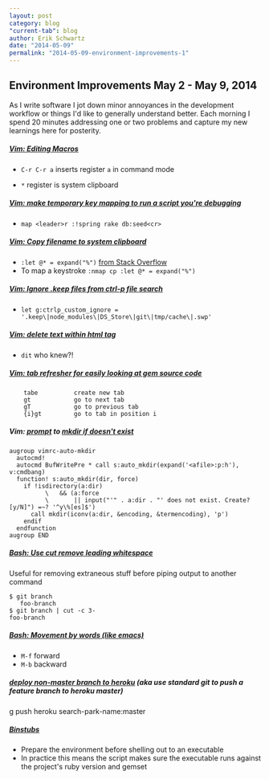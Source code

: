 ```yaml
---
layout: post
category: blog
"current-tab": blog
author: Erik Schwartz
date: "2014-05-09"
permalink: "2014-05-09-environment-improvements-1"
---
```


## Environment Improvements May 2 - May 9, 2014
As I write software I jot down minor annoyances in the development workflow or things I'd like to generally understand better. Each morning I spend 20 minutes addressing one or two problems and capture my new learnings here for posterity.

##### [Vim: Editing Macros](#vim-editing-macros)

* `C-r C-r a` inserts register `a` in command mode

* `*` register is system clipboard

##### [Vim: make temporary key mapping to run a script you're debugging](#vim-make-temporary-key-mapping-to-run-a-script-youre-debugging)
* `map <leader>r :!spring rake db:seed<cr>`

##### [Vim: Copy filename to system clipboard](#vim-copy-filename-to-system-clipboard)
* `:let @* = expand("%")` [from Stack Overflow](http://stackoverflow.com/questions/916875/yank-file-name-path-of-current-buffer-in-vim)
* To map a keystroke `:nmap cp :let @* = expand("%")`

##### [Vim: Ignore .keep files from ctrl-p file search](#vim-ignore-keep-files-from-ctrl-p-file-search)
* `let g:ctrlp_custom_ignore = '.keep\|node_modules\|DS_Store\|git\|tmp/cache\|.swp'`

##### [Vim: delete text within html tag](#vim-delete-text-within-html-tag)

* `dit` who knew?!

##### [Vim: tab refresher for easily looking at gem source code](#vim-tab-refresher-for-easily-looking-at-gem-source-code)

```
	tabe          create new tab
	gt            go to next tab
	gT            go to previous tab
	{i}gt         go to tab in position i
```

##### Vim: [prompt](http://travisjeffery.com/b/2011/11/saving-files-in-nonexistant-directories-with-vim/) to [mkdir if doesn't exist](#vim-mkdir-if-doesnt-exist)

```
augroup vimrc-auto-mkdir
  autocmd!
  autocmd BufWritePre * call s:auto_mkdir(expand('<afile>:p:h'), v:cmdbang)
  function! s:auto_mkdir(dir, force)
    if !isdirectory(a:dir)
          \   && (a:force
          \       || input("'" . a:dir . "' does not exist. Create? [y/N]") =~? '^y\%[es]$')
      call mkdir(iconv(a:dir, &encoding, &termencoding), 'p')
    endif
  endfunction
augroup END
```

##### [Bash: Use cut remove leading whitespace](#bash-use-cut-remove-leading-whitespace)
Useful for removing extraneous stuff before piping output to another command

```
$ git branch
   foo-branch
$ git branch | cut -c 3-
foo-branch
```

##### [Bash: Movement by words (like emacs)](#bash-movement-by-words-like-emacs)
* `M-f` forward
* `M-b` backward


##### [deploy non-master branch to heroku](#deploy-non-master-branch-to-heroku) (aka use standard git to push a feature branch to heroku master)
g push heroku search-park-name:master


##### [Binstubs](#binstubs)
* Prepare the environment before shelling out to an executable
* In practice this means the script makes sure the executable runs against the project's ruby version and gemset

